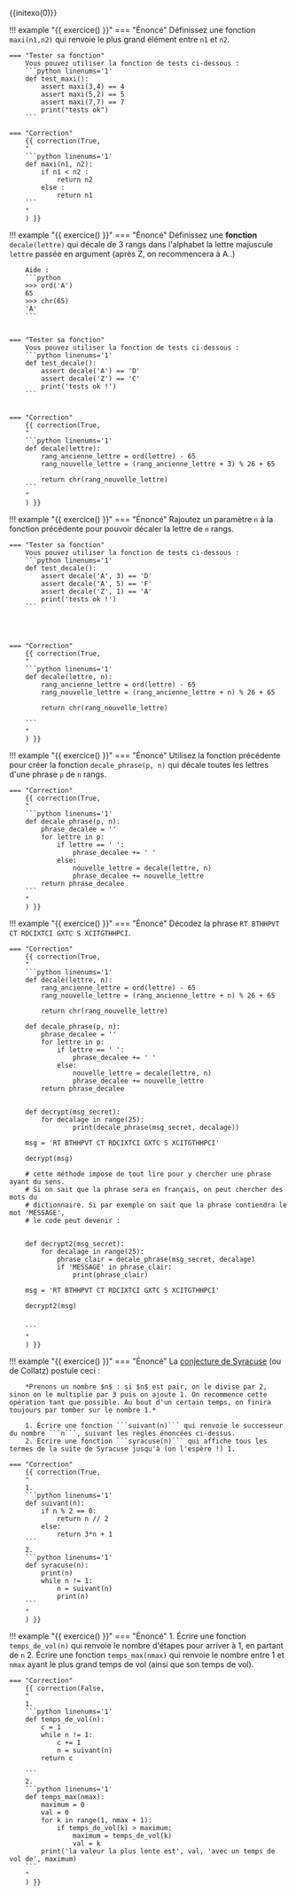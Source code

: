
{{initexo(0)}}

!!! example "{{ exercice() }}"
    === "Énoncé"
        Définissez une fonction `maxi(n1,n2)` qui renvoie le plus grand élément entre `n1` et `n2`.

    === "Tester sa fonction"
        Vous pouvez utiliser la fonction de tests ci-dessous :
        ```python linenums='1'
        def test_maxi():
            assert maxi(3,4) == 4
            assert maxi(5,2) == 5
            assert maxi(7,7) == 7
            print("tests ok")
        ```

    === "Correction"
        {{ correction(True,
        "
        ```python linenums='1'
        def maxi(n1, n2):
            if n1 < n2 :
                return n2
            else :
                return n1
        ```
        "
        ) }}


!!! example "{{ exercice() }}"
    === "Énoncé"
        Définissez une **fonction** `decale(lettre)` qui décale de 3 rangs dans l'alphabet la lettre majuscule `lettre` passée en argument (après Z, on recommencera à A..)

        Aide : 
        ```python
        >>> ord('A')
        65
        >>> chr(65)
        'A'
        ```


    === "Tester sa fonction"
        Vous pouvez utiliser la fonction de tests ci-dessous :
        ```python linenums='1'
        def test_decale():
            assert decale('A') == 'D'
            assert decale('Z') == 'C'
            print('tests ok !')
        ```


    === "Correction"
        {{ correction(True,
        "
        ```python linenums='1'
        def decale(lettre):
            rang_ancienne_lettre = ord(lettre) - 65
            rang_nouvelle_lettre = (rang_ancienne_lettre + 3) % 26 + 65  
            
            return chr(rang_nouvelle_lettre)
        ```
        "
        ) }}


!!! example "{{ exercice() }}"
    === "Énoncé"
        Rajoutez un paramètre `n` à la fonction précédente pour pouvoir décaler la lettre de `n` rangs.

    === "Tester sa fonction"
        Vous pouvez utiliser la fonction de tests ci-dessous :
        ```python linenums='1'
        def test_decale():
            assert decale('A', 3) == 'D'
            assert decale('A', 5) == 'F'
            assert decale('Z', 1) == 'A'
            print('tests ok !')
        ```




    === "Correction"
        {{ correction(True,
        "
        ```python linenums='1'
        def decale(lettre, n):
            rang_ancienne_lettre = ord(lettre) - 65
            rang_nouvelle_lettre = (rang_ancienne_lettre + n) % 26 + 65  
            
            return chr(rang_nouvelle_lettre)

        ```
        "
        ) }}



!!! example "{{ exercice() }}"
    === "Énoncé"
        Utilisez la fonction précédente pour créer la fonction `decale_phrase(p, n)` qui décale toutes les lettres d'une phrase `p` de `n` rangs.

    === "Correction"
        {{ correction(True,
        "
        ```python linenums='1'
        def decale_phrase(p, n):
            phrase_decalee = ''
            for lettre in p:
                if lettre == ' ':
                    phrase_decalee += ' '
                else:
                    nouvelle_lettre = decale(lettre, n)
                    phrase_decalee += nouvelle_lettre
            return phrase_decalee
        ```
        "
        ) }}



!!! example "{{ exercice() }}"
    === "Énoncé"
        Décodez la phrase `RT BTHHPVT CT RDCIXTCI GXTC S XCITGTHHPCI`.

    === "Correction"
        {{ correction(True,
        "
        ```python linenums='1'
        def decale(lettre, n):
            rang_ancienne_lettre = ord(lettre) - 65
            rang_nouvelle_lettre = (rang_ancienne_lettre + n) % 26 + 65  

            return chr(rang_nouvelle_lettre)

        def decale_phrase(p, n):
            phrase_decalee = ''
            for lettre in p:
                if lettre == ' ':
                    phrase_decalee += ' '
                else:
                    nouvelle_lettre = decale(lettre, n)
                    phrase_decalee += nouvelle_lettre
            return phrase_decalee


        def decrypt(msg_secret):
            for decalage in range(25):
                    print(decale_phrase(msg_secret, decalage))

        msg = 'RT BTHHPVT CT RDCIXTCI GXTC S XCITGTHHPCI'

        decrypt(msg)

        # cette méthode impose de tout lire pour y chercher une phrase ayant du sens.
        # Si on sait que la phrase sera en français, on peut chercher des mots du
        # dictionnaire. Si par exemple on sait que la phrase contiendra le mot 'MESSAGE',
        # le code peut devenir :


        def decrypt2(msg_secret):
            for decalage in range(25):
                phrase_clair = decale_phrase(msg_secret, decalage)
                if 'MESSAGE' in phrase_clair:
                    print(phrase_clair)

        msg = 'RT BTHHPVT CT RDCIXTCI GXTC S XCITGTHHPCI'

        decrypt2(msg)


        ```
        "
        ) }}




!!! example "{{ exercice() }}"
    === "Énoncé"
        La [conjecture de Syracuse](https://fr.wikipedia.org/wiki/Conjecture_de_Syracuse) (ou de Collatz) postule ceci :  

        *Prenons un nombre $n$ : si $n$ est pair, on le divise par 2, sinon on le multiplie par 3 puis on ajoute 1. On recommence cette opération tant que possible. Au bout d'un certain temps, on finira toujours par tomber sur le nombre 1.*

        1. Écrire une fonction ```suivant(n)``` qui renvoie le successeur du nombre ```n```, suivant les règles énoncées ci-dessus.
        2. Écrire une fonction ```syracuse(n)``` qui affiche tous les termes de la suite de Syracuse jusqu'à (on l'espère !) 1.  

    === "Correction"
        {{ correction(True,
        "
        1.
        ```python linenums='1'
        def suivant(n):
            if n % 2 == 0:
                return n // 2
            else:
                return 3*n + 1
        ```
        2.
        ```python linenums='1'
        def syracuse(n):
            print(n)
            while n != 1:
                n = suivant(n)
                print(n)
        ``` 
        "
        ) }}        

!!! example "{{ exercice() }}"
    === "Énoncé"
        1. Écrire une fonction ```temps_de_vol(n)``` qui renvoie le nombre d'étapes pour arriver à 1, en partant de ```n```
        2. Écrire une fonction ```temps_max(nmax)``` qui renvoie le nombre entre 1 et ```nmax``` ayant le plus grand temps de vol (ainsi que son temps de vol). 

    === "Correction"
        {{ correction(False,
        "
        1.
        ```python linenums='1'
        def temps_de_vol(n):
            c = 1
            while n != 1:
                c += 1
                n = suivant(n)
            return c

        ```
        2.
        ```python linenums='1'
        def temps_max(nmax):
            maximum = 0
            val = 0
            for k in range(1, nmax + 1):
                if temps_de_vol(k) > maximum:
                    maximum = temps_de_vol(k)
                    val = k
            print('la valeur la plus lente est', val, 'avec un temps de vol de', maximum)
        ``` 
        "
        ) }}        
       
